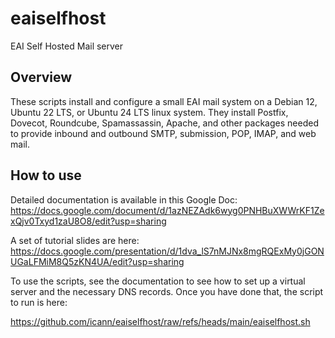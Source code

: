 # eaiselfhost
EAI Self Hosted Mail server

## Overview
These scripts install and configure a small EAI mail system on a Debian 12, Ubuntu 22 LTS, or Ubuntu 24 LTS linux system. They install Postfix, Dovecot, Roundcube, Spamassassin, Apache, and other packages needed to provide inbound and outbound SMTP, submission, POP, IMAP, and web mail.

## How to use
Detailed documentation is available in this Google Doc:
https://docs.google.com/document/d/1azNEZAdk6wyg0PNHBuXWWrKF1ZexQjv0Txyd1zaU8O8/edit?usp=sharing

A set of tutorial slides are here:
https://docs.google.com/presentation/d/1dva_lS7nMJNx8mgRQExMy0jGONUGaLFMiM8Q5zKN4UA/edit?usp=sharing

To use the scripts, see the documentation to see how to set up a virtual server
and the necessary DNS records.  Once you have done that, the script to run is here:

https://github.com/icann/eaiselfhost/raw/refs/heads/main/eaiselfhost.sh
